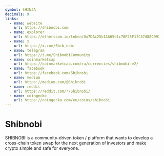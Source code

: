 ```yaml
---
symbol: SHINJA
decimals: 9
links:
  - name: website
    url: https://shibnobi.com
  - name: explorer
    url: https://etherscan.io/token/0x7DAc25b1A665e1c70F25F1fC37d88C99274984ed
  - name: x
    url: https://x.com/Shib_nobi
  - name: telegram
    url: https://t.me/ShibnobiCommunity
  - name: coinmarketcap
    url: https://coinmarketcap.com/ru/currencies/shibnobi-v2/
  - name: facebook
    url: https://facebook.com/Shibnobi
  - name: medium
    url: https://medium.com/@Shibnobi
  - name: reddit
    url: https://reddit.com/r/Shibnobi/
  - name: coingecko
    url: https://coingecko.com/en/coins/shibnobi
---
```


# Shibnobi

SHIBNOBI is a community-driven token / platform that wants to develop a cross-chain token swap for the next generation of investors and make crypto simple and safe for everyone.
